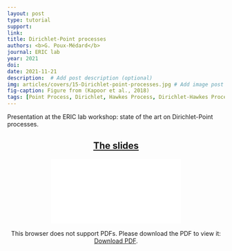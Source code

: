 ```yaml
---
layout: post
type: tutorial
support:
link:
title: Dirichlet-Point processes
authors: <b>G. Poux-Médard</b>
journal: ERIC lab
year: 2021
doi:
date: 2021-11-21
description:  # Add post description (optional)
img: articles/covers/15-Dirichlet-point-processes.jpg # Add image post (optional)
fig-caption: Figure from (Kapoor et al., 2018)
tags: [Point Process, Dirichlet, Hawkes Process, Dirichlet-Hawkes Process, Dynamics, Powered Dirichlet Process, Network, Netrate, Survival]
---
```


Presentation at the ERIC lab workshop: state of the art on Dirichlet-Point processes.

## <center><u>The slides</u></center>
<center>
<object data="/assets/img/articles/Tutorials/Dirichlet_Point_processes.pdf" type="application/pdf" width="100%" height="700px">
    <embed src="/assets/img/articles/Tutorials/Dirichlet_Point_processes.pdf">
        <p>This browser does not support PDFs. Please download the PDF to view it: <a href="/assets/img/articles/Tutorials/Dirichlet_Point_processes.pdf">Download PDF</a>.</p>
    </embed>
</object>
</center>



